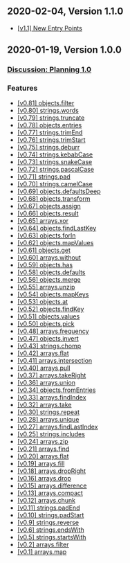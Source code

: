 <a id="1.1.0"></a>
## 2020-02-04, Version 1.1.0

* [[v1.1] New Entry Points](https://github.com/vanillaes/absurdum/issues/238)

<a id="1.0.0"></a>
## 2020-01-19, Version 1.0.0

### [Discussion: Planning 1.0](https://github.com/vanillaes/absurdum/issues/101)

### Features

* [[v0.81] objects.filter](https://github.com/vanillaes/absurdum/issues/213)
* [[v0.80] strings.words](https://github.com/vanillaes/absurdum/issues/184)
* [[v0.79] strings.truncate](https://github.com/vanillaes/absurdum/issues/183)
* [[v0.78] objects.entries](https://github.com/vanillaes/absurdum/issues/202)
* [[v0.77] strings.trimEnd](https://github.com/vanillaes/absurdum/issues/174)
* [[v0.76] strings.trimStart](https://github.com/vanillaes/absurdum/issues/175)
* [[v0.75] strings.deburr](https://github.com/vanillaes/absurdum/issues/178)
* [[v0.74] strings.kebabCase](https://github.com/vanillaes/absurdum/issues/179)
* [[v0.73] strings.snakeCase](https://github.com/vanillaes/absurdum/issues/181)
* [[v0.72] strings.pascalCase](https://github.com/vanillaes/absurdum/issues/180)
* [[v0.71] strings.pad](https://github.com/vanillaes/absurdum/issues/167)
* [[v0.70] strings.camelCase](https://github.com/vanillaes/absurdum/issues/165)
* [[v0.69] objects.defaultsDeep](https://github.com/vanillaes/absurdum/issues/161)
* [[v0.68] objects.transform](https://github.com/vanillaes/absurdum/issues/151)
* [[v0.67] objects.assign](https://github.com/vanillaes/absurdum/issues/158)
* [[v0.66] objects.result](https://github.com/vanillaes/absurdum/issues/154)
* [[v0.65] arrays.xor](https://github.com/vanillaes/absurdum/issues/149)
* [[v0.64] objects.findLastKey](https://github.com/vanillaes/absurdum/issues/146)
* [[v0.63] objects.forIn](https://github.com/vanillaes/absurdum/issues/144)
* [[v0.62] objects.mapValues](https://github.com/vanillaes/absurdum/issues/140)
* [[v0.61] objects.get](https://github.com/vanillaes/absurdum/issues/138)
* [[v0.60] arrays.without](https://github.com/vanillaes/absurdum/issues/135)
* [[v0.59] objects.has](https://github.com/vanillaes/absurdum/issues/133)
* [[v0.58] objects.defaults](https://github.com/vanillaes/absurdum/issues/131)
* [[v0.56] objects.merge](https://github.com/vanillaes/absurdum/issues/126)
* [[v0.55] arrays.unzip](https://github.com/vanillaes/absurdum/issues/124)
* [[v0.54] objects.mapKeys](https://github.com/vanillaes/absurdum/issues/122)
* [[v0.53] objects.at](https://github.com/vanillaes/absurdum/issues/112)
* [[v0.52] objects.findKey](https://github.com/vanillaes/absurdum/issues/117)
* [[v0.51] objects.values](https://github.com/vanillaes/absurdum/issues/114)
* [[v0.50] objects.pick](https://github.com/vanillaes/absurdum/issues/108)
* [[v0.48] arrays.frequency](https://github.com/vanillaes/absurdum/issues/56)
* [[v0.47] objects.invert](https://github.com/vanillaes/absurdum/issues/105)
* [[v0.43] strings.chomp](https://github.com/vanillaes/absurdum/issues/96)
* [[v0.42] arrays.flat](https://github.com/vanillaes/absurdum/issues/44)
* [[v0.41] arrays.intersection](https://github.com/vanillaes/absurdum/issues/60)
* [[v0.40] arrays.pull](https://github.com/vanillaes/absurdum/issues/66)
* [[v0.37] arrays.takeRight](https://github.com/vanillaes/absurdum/issues/71)
* [[v0.36] arrays.union](https://github.com/vanillaes/absurdum/issues/74)
* [[v0.34] objects.fromEntries](https://github.com/vanillaes/absurdum/issues/58)
* [[v0.33] arrays.findIndex](https://github.com/vanillaes/absurdum/issues/36)
* [[v0.32] arrays.take](https://github.com/vanillaes/absurdum/issues/70)
* [[v0.30] strings.repeat](https://github.com/vanillaes/absurdum/issues/15)
* [[v0.28] arrays.unique](https://github.com/vanillaes/absurdum/issues/76)
* [[v0.27] arrays.findLastIndex](https://github.com/vanillaes/absurdum/issues/37)
* [[v0.25] strings.includes](https://github.com/vanillaes/absurdum/issues/9)
* [[v0.24] arrays.zip](https://github.com/vanillaes/absurdum/issues/4)
* [[v0.21] arrays.find](https://github.com/vanillaes/absurdum/issues/40)
* [[v0.20] arrays.flat](https://github.com/vanillaes/absurdum/issues/44)
* [[v0.19] arrays.fill](https://github.com/vanillaes/absurdum/issues/35)
* [[v0.18] arrays.dropRight](https://github.com/vanillaes/absurdum/issues/32)
* [[v0.16] arrays.drop](https://github.com/vanillaes/absurdum/issues/31)
* [[v0.15] arrays.difference](https://github.com/vanillaes/absurdum/issues/30)
* [[v0.13] arrays.compact](https://github.com/vanillaes/absurdum/issues/28)
* [[v0.12] arrays.chunk](https://github.com/vanillaes/absurdum/issues/27)
* [[v0.11] strings.padEnd](https://github.com/vanillaes/absurdum/issues/17)
* [[v0.10] strings.padStart](https://github.com/vanillaes/absurdum/issues/16)
* [[v0.9] strings.reverse](https://github.com/vanillaes/absurdum/issues/26)
* [[v0.6] strings.endsWith](https://github.com/vanillaes/absurdum/issues/11)
* [[v0.5] strings.startsWith](https://github.com/vanillaes/absurdum/issues/10)
* [[v0.2] arrays.filter](https://github.com/vanillaes/absurdum/issues/217)
* [[v0.1] arrays.map](https://github.com/vanillaes/absurdum/issues/218)
